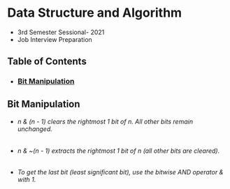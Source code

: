 # Data Structure and Algorithm 
*  3rd Semester Sessional- 2021
*  Job Interview Preparation

## Table of Contents
* ### [Bit Manipulation](#bit-manipulation)









## Bit Manipulation
* ###### n & (n - 1) clears the rightmost 1 bit of n. All other bits remain unchanged.
* ###### n & ~(n - 1) extracts the rightmost 1 bit of n (all other bits are cleared).
* ###### To get the last bit (least significant bit), use the bitwise AND operator & with 1.